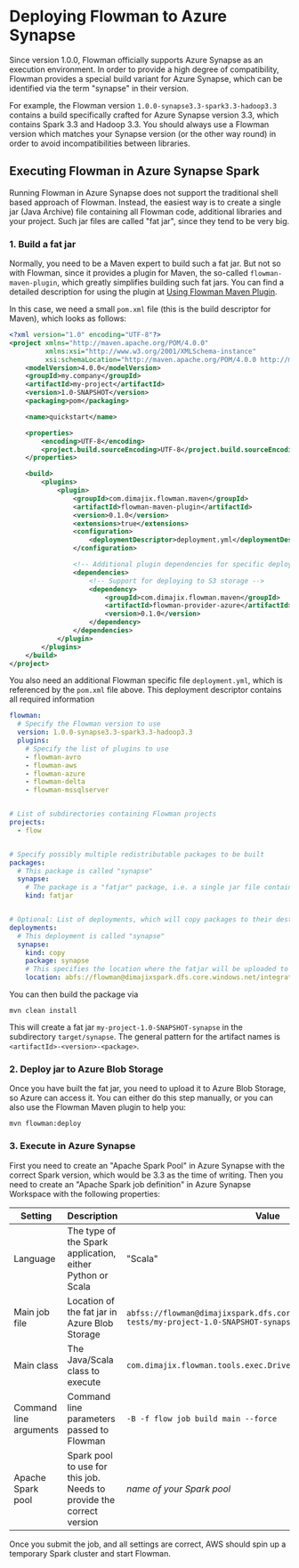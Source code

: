# Deploying Flowman to Azure Synapse

Since version 1.0.0, Flowman officially supports Azure Synapse as an execution environment. In order
to provide a high degree of compatibility, Flowman provides a special build variant for Azure Synapse, which can be
identified via the term "synapse" in their version.

For example, the Flowman version `1.0.0-synapse3.3-spark3.3-hadoop3.3` contains a build specifically crafted for Azure
Synapse version 3.3, which contains Spark 3.3 and Hadoop 3.3. You should always use a Flowman version which matches your
Synapse version (or the other way round) in order to avoid incompatibilities between libraries.


## Executing Flowman in Azure Synapse Spark

Running Flowman in Azure Synapse does not support the traditional shell based approach of Flowman. Instead, the easiest
way is to create a single jar (Java Archive) file containing all Flowman code, additional libraries and your project.
Such jar files are called "fat jar", since they tend to be very big.

### 1. Build a fat jar

Normally, you need to be a Maven expert to build such a fat jar. But not so with Flowman, since it provides a
plugin for Maven, the so-called `flowman-maven-plugin`, which greatly simplifies building such fat jars. You can
find a detailed description for using the plugin at [Using Flowman Maven Plugin](../workflow/maven-plugin.md).

In this case, we need a small `pom.xml` file (this is the build descriptor for Maven), which looks as follows:
```xml
<?xml version="1.0" encoding="UTF-8"?>
<project xmlns="http://maven.apache.org/POM/4.0.0"
         xmlns:xsi="http://www.w3.org/2001/XMLSchema-instance"
         xsi:schemaLocation="http://maven.apache.org/POM/4.0.0 http://maven.apache.org/xsd/maven-4.0.0.xsd">
    <modelVersion>4.0.0</modelVersion>
    <groupId>my.company</groupId>
    <artifactId>my-project</artifactId>
    <version>1.0-SNAPSHOT</version>
    <packaging>pom</packaging>

    <name>quickstart</name>

    <properties>
        <encoding>UTF-8</encoding>
        <project.build.sourceEncoding>UTF-8</project.build.sourceEncoding>
    </properties>

    <build>
        <plugins>
            <plugin>
                <groupId>com.dimajix.flowman.maven</groupId>
                <artifactId>flowman-maven-plugin</artifactId>
                <version>0.1.0</version>
                <extensions>true</extensions>
                <configuration>
                    <deploymentDescriptor>deployment.yml</deploymentDescriptor>
                </configuration>

                <!-- Additional plugin dependencies for specific deployment targets -->
                <dependencies>
                    <!-- Support for deploying to S3 storage -->
                    <dependency>
                        <groupId>com.dimajix.flowman.maven</groupId>
                        <artifactId>flowman-provider-azure</artifactId>
                        <version>0.1.0</version>
                    </dependency>
                </dependencies>
            </plugin>
        </plugins>
    </build>
</project>
```
You also need an additional Flowman specific file `deployment.yml`, which is referenced by the `pom.xml` file above.
This deployment descriptor contains all required information
```yaml
flowman:
  # Specify the Flowman version to use
  version: 1.0.0-synapse3.3-spark3.3-hadoop3.3
  plugins:
    # Specify the list of plugins to use
    - flowman-avro
    - flowman-aws
    - flowman-azure
    - flowman-delta
    - flowman-mssqlserver


# List of subdirectories containing Flowman projects
projects:
  - flow


# Specify possibly multiple redistributable packages to be built
packages:
  # This package is called "synapse"
  synapse:
    # The package is a "fatjar" package, i.e. a single jar file containing both Flowman and your project
    kind: fatjar


# Optional: List of deployments, which will copy packages to their destination
deployments:
  # This deployment is called "synapse"
  synapse:
    kind: copy
    package: synapse
    # This specifies the location where the fatjar will be uploaded to in the "flowman:deploy" step
    location: abfs://flowman@dimajixspark.dfs.core.windows.net/integration-tests
```
You can then build the package via
```shell
mvn clean install
```
This will create a fat jar `my-project-1.0-SNAPSHOT-synapse` in the subdirectory `target/synapse`. The general pattern for
the artifact names is `<artifactId>-<version>-<package>`.

### 2. Deploy jar to Azure Blob Storage

Once you have built the fat jar, you need to upload it to Azure Blob Storage, so Azure can access it. You can either do this
step manually, or you can also use the Flowman Maven plugin to help you:
```shell
mvn flowman:deploy
```

### 3. Execute in Azure Synapse

First you need to create an "Apache Spark Pool" in Azure Synapse with the correct Spark version, which would be 3.3
as the time of writing. Then you need to create an "Apache Spark job definition" in Azure Synapse Workspace with the
following properties:

| Setting                | Description                                                          | Value                                                                                                     |
|------------------------|----------------------------------------------------------------------|-----------------------------------------------------------------------------------------------------------|
| Language               | The type of the Spark application, either Python or Scala            | "Scala"                                                                                                   |
| Main job file          | Location of the fat jar in Azure Blob Storage                        | `abfss://flowman@dimajixspark.dfs.core.windows.net/integration-tests/my-project-1.0-SNAPSHOT-synapse.jar` |
| Main class             | The Java/Scala class to execute                                      | `com.dimajix.flowman.tools.exec.Driver`                                                                   |
| Command line arguments | Command line parameters passed to Flowman                            | `-B -f flow job build main --force`                                                                       |
| Apache Spark pool      | Spark pool to use for this job. Needs to provide the correct version | *name of your Spark pool*                                                                                 |

Once you submit the job, and all settings are correct, AWS should spin up a temporary Spark cluster and start Flowman.
